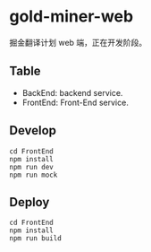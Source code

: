 # gold-miner-web

掘金翻译计划 web 端，正在开发阶段。

## Table

- BackEnd: backend service.
- FrontEnd: Front-End service.

## Develop

```
cd FrontEnd
npm install
npm run dev
npm run mock
```

## Deploy

```
cd FrontEnd
npm install
npm run build
```
